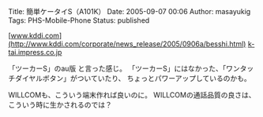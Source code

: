 Title: 簡単ケータイS（A101K）
Date: 2005-09-07 00:06
Author: masayukig
Tags: PHS-Mobile-Phone
Status: published

[www.kddi.com](http://www.kddi.com/corporate/news_release/2005/0906a/besshi.html)
[k-tai.impress.co.jp](http://k-tai.impress.co.jp/cda/article/news_toppage/25525.html)

「ツーカーS」のau版
と言った感じ。
「ツーカーS」にはなかった、「ワンタッチダイヤルボタン」がついていたり、
ちょっとパワーアップしているのかも。

WILLCOMも、こういう端末作れば良いのに。
WILLCOMの通話品質の良さは、こういう時に生かされるのでは？
